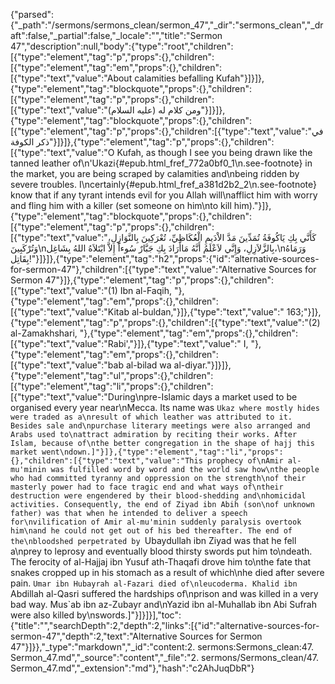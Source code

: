 {"parsed":{"_path":"/sermons/sermons_clean/sermon_47","_dir":"sermons_clean","_draft":false,"_partial":false,"_locale":"","title":"Sermon 47","description":null,"body":{"type":"root","children":[{"type":"element","tag":"p","props":{},"children":[{"type":"element","tag":"em","props":{},"children":[{"type":"text","value":"About calamities befalling Kufah"}]}]},{"type":"element","tag":"blockquote","props":{},"children":[{"type":"element","tag":"p","props":{},"children":[{"type":"text","value":"ومن كلام له (عليه السلام)"}]}]},{"type":"element","tag":"blockquote","props":{},"children":[{"type":"element","tag":"p","props":{},"children":[{"type":"text","value":"في ذكر الكوفة"}]}]},{"type":"element","tag":"p","props":{},"children":[{"type":"text","value":"O Kufah, as though I see you being drawn like the tanned leather of\n'Ukazi{#epub.html_fref_772a0bf0_1\n.see-footnote} in the market, you are being scraped by calamities and\nbeing ridden by severe troubles. I\ncertainly{#epub.html_fref_a381d2b2_2\n.see-footnote} know that if any tyrant intends evil for you Allah will\nafflict him with worry and fling him with a killer (set someone on him\nto kill him)."}]},{"type":"element","tag":"blockquote","props":{},"children":[{"type":"element","tag":"p","props":{},"children":[{"type":"text","value":"كَأَنَّي بِكِ يَاكُوفَةُ تُمَدِّينَ مَدَّ الاْدَيمِ الْعُكَاظِيِّ، تُعْرَكِينَ بِالنَّوَازِلِ، وَتُرْكَبِينَ\nبِالزَّلاَزِلِ، وَإِنَّي لاَعْلَمُ أَنَّهُ مَاأَرَادَ بِكِ جَبَّارٌ سُوءاً إِلاَّ ابْتَلاَهُ اللهُ بِشَاغِل،\nوَرَمَاهُ بِقَاتِل!"}]}]},{"type":"element","tag":"h2","props":{"id":"alternative-sources-for-sermon-47"},"children":[{"type":"text","value":"Alternative Sources for Sermon 47"}]},{"type":"element","tag":"p","props":{},"children":[{"type":"text","value":"(1) Ibn al-Faqih, "},{"type":"element","tag":"em","props":{},"children":[{"type":"text","value":"Kitab al-buldan,"}]},{"type":"text","value":" 163;"}]},{"type":"element","tag":"p","props":{},"children":[{"type":"text","value":"(2) al-Zamakhshari, "},{"type":"element","tag":"em","props":{},"children":[{"type":"text","value":"Rabi',"}]},{"type":"text","value":" I, "},{"type":"element","tag":"em","props":{},"children":[{"type":"text","value":"bab al-bilad wa al-diyar."}]}]},{"type":"element","tag":"ul","props":{},"children":[{"type":"element","tag":"li","props":{},"children":[{"type":"text","value":"During\npre-Islamic days a market used to be organised every year near\nMecca. Its name was `Ukaz where mostly hides were traded as a\nresult of which leather was attributed to it. Besides sale and\npurchase literary meetings were also arranged and Arabs used to\nattract admiration by reciting their works. After Islam, because of\nthe better congregation in the shape of hajj this market went\ndown.]"}]},{"type":"element","tag":"li","props":{},"children":[{"type":"text","value":"This prophecy of\nAmir al-mu'minin was fulfilled word by word and the world saw how\nthe people who had committed tyranny and oppression on the strength\nof their masterly power had to face tragic end and what ways of\ntheir destruction were engendered by their blood-shedding and\nhomicidal activities. Consequently, the end of Ziyad ibn Abih (son\nof unknown father) was that when he intended to deliver a speech for\nvilification of Amir al-mu'minin suddenly paralysis overtook him\nand he could not get out of his bed thereafter. The end of the\nbloodshed perpetrated by `Ubaydullah ibn Ziyad was that he fell a\nprey to leprosy and eventually blood thirsty swords put him to\ndeath. The ferocity of al-Hajjaj ibn Yusuf ath-Thaqafi drove him to\nthe fate that snakes cropped up in his stomach as a result of which\nhe died after severe pain. `Umar ibn Hubayrah al-Fazari died of\nleucoderma. Khalid ibn `Abdillah al-Qasri suffered the hardships of\nprison and was killed in a very bad way. Mus`ab ibn az-Zubayr and\nYazid ibn al-Muhallab ibn Abi Sufrah were also killed by\nswords.]"}]}]}],"toc":{"title":"","searchDepth":2,"depth":2,"links":[{"id":"alternative-sources-for-sermon-47","depth":2,"text":"Alternative Sources for Sermon 47"}]}},"_type":"markdown","_id":"content:2. sermons:Sermons_clean:47. Sermon_47.md","_source":"content","_file":"2. sermons/Sermons_clean/47. Sermon_47.md","_extension":"md"},"hash":"c2AhJuqDbR"}